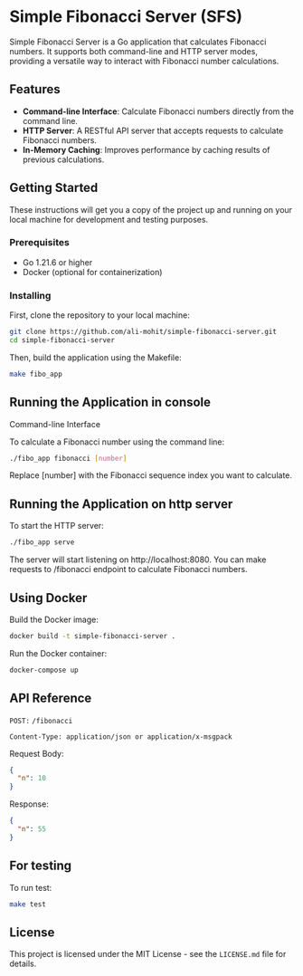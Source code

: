 # Simple Fibonacci Server (SFS)

Simple Fibonacci Server is a Go application that calculates Fibonacci numbers. It supports both command-line and HTTP server modes, providing a versatile way to interact with Fibonacci number calculations.

## Features

- **Command-line Interface**: Calculate Fibonacci numbers directly from the command line.
- **HTTP Server**: A RESTful API server that accepts requests to calculate Fibonacci numbers.
- **In-Memory Caching**: Improves performance by caching results of previous calculations.

## Getting Started

These instructions will get you a copy of the project up and running on your local machine for development and testing purposes.

### Prerequisites

- Go 1.21.6 or higher
- Docker (optional for containerization)

### Installing

First, clone the repository to your local machine:

```bash
git clone https://github.com/ali-mohit/simple-fibonacci-server.git
cd simple-fibonacci-server
```
Then, build the application using the Makefile:
```bash
make fibo_app
```

## Running the Application in console
Command-line Interface

To calculate a Fibonacci number using the command line:
```bash
./fibo_app fibonacci [number]
```
Replace [number] with the Fibonacci sequence index you want to calculate.

## Running the Application on http server
To start the HTTP server:

```bash
./fibo_app serve
```

The server will start listening on http://localhost:8080. You can make requests to /fibonacci endpoint to calculate Fibonacci numbers.

## Using Docker
Build the Docker image:

```bash
docker build -t simple-fibonacci-server .
```

Run the Docker container:
```bash
docker-compose up
```

## API Reference
`POST:` `/fibonacci`

`Content-Type: application/json or application/x-msgpack`

Request Body:
```json
{
  "n": 10
}
```
Response:
```json
{
  "n": 55
}
```

## For testing
To run test:

```bash
make test
```

## License

This project is licensed under the MIT License - see the `LICENSE.md` file for details.